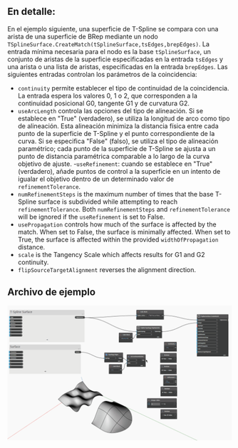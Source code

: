 ## En detalle:

En el ejemplo siguiente, una superficie de T-Spline se compara con una arista de una superficie de BRep mediante un nodo `TSplineSurface.CreateMatch(tSplineSurface,tsEdges,brepEdges)`. La entrada mínima necesaria para el nodo es la base `tSplineSurface`, un conjunto de aristas de la superficie especificadas en la entrada `tsEdges` y una arista o una lista de aristas, especificadas en la entrada `brepEdges`. Las siguientes entradas controlan los parámetros de la coincidencia:
- `continuity` permite establecer el tipo de continuidad de la coincidencia. La entrada espera los valores 0, 1 o 2, que corresponden a la continuidad posicional G0, tangente G1 y de curvatura G2.
- `useArcLength` controla las opciones del tipo de alineación. Si se establece en "True" (verdadero), se utiliza la longitud de arco como tipo de alineación. Esta alineación minimiza la distancia física entre cada punto de la superficie de T-Spline y el punto correspondiente de la curva. Si se especifica "False" (falso), se utiliza el tipo de alineación paramétrico; cada punto de la superficie de T-Spline se ajusta a un punto de distancia paramétrica comparable a lo largo de la curva objetivo de ajuste.
-`useRefinement`: cuando se establece en "True" (verdadero), añade puntos de control a la superficie en un intento de igualar el objetivo dentro de un determinado valor de `refinementTolerance`.
- `numRefinementSteps` is the maximum number of times that the base T-Spline surface is subdivided
while attempting to reach `refinementTolerance`. Both `numRefinementSteps` and `refinementTolerance` will be ignored if the `useRefinement` is set to False.
- `usePropagation` controls how much of the surface is affected by the match. When set to False, the surface is minimally affected. When set to True, the surface is affected within the provided `widthOfPropagation` distance.
- `scale` is the Tangency Scale which affects results for G1 and G2 continuity.
- `flipSourceTargetAlignment` reverses the alignment direction.


## Archivo de ejemplo

![Example](./BUMI5UR5LLKRXP5CUH46L62SN6YIVFGB6FU2PUTKTVDJMTXWXI5Q_img.gif)
